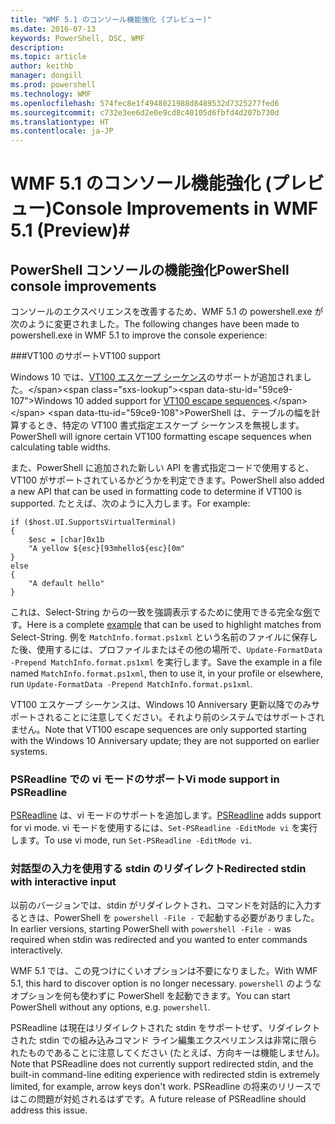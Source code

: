 ```yaml
---
title: "WMF 5.1 のコンソール機能強化 (プレビュー)"
ms.date: 2016-07-13
keywords: PowerShell, DSC, WMF
description: 
ms.topic: article
author: keithb
manager: dongill
ms.prod: powershell
ms.technology: WMF
ms.openlocfilehash: 574fec8e1f4948021988d8489532d7325277fed6
ms.sourcegitcommit: c732e3ee6d2e0e9cd8c40105d6fbfd4d207b730d
ms.translationtype: HT
ms.contentlocale: ja-JP
---
```

# <a name="console-improvements-in-wmf-51-preview"></a><span data-ttu-id="59ce9-103">WMF 5.1 のコンソール機能強化 (プレビュー)</span><span class="sxs-lookup"><span data-stu-id="59ce9-103">Console Improvements in WMF 5.1 (Preview)</span></span>#

## <a name="powershell-console-improvements"></a><span data-ttu-id="59ce9-104">PowerShell コンソールの機能強化</span><span class="sxs-lookup"><span data-stu-id="59ce9-104">PowerShell console improvements</span></span>

<span data-ttu-id="59ce9-105">コンソールのエクスペリエンスを改善するため、WMF 5.1 の powershell.exe が次のように変更されました。</span><span class="sxs-lookup"><span data-stu-id="59ce9-105">The following changes have been made to powershell.exe in WMF 5.1 to improve the console experience:</span></span>

###<a name="vt100-support"></a><span data-ttu-id="59ce9-106">VT100 のサポート</span><span class="sxs-lookup"><span data-stu-id="59ce9-106">VT100 support</span></span>

<span data-ttu-id="59ce9-107">Windows 10 では、[VT100 エスケープ シーケンス](https://msdn.microsoft.com/en-us/library/windows/desktop/mt638032(v=vs.85).aspx)のサポートが追加されました。</span><span class="sxs-lookup"><span data-stu-id="59ce9-107">Windows 10 added support for [VT100 escape sequences](https://msdn.microsoft.com/en-us/library/windows/desktop/mt638032(v=vs.85).aspx).</span></span>
<span data-ttu-id="59ce9-108">PowerShell は、テーブルの幅を計算するとき、特定の VT100 書式指定エスケープ シーケンスを無視します。</span><span class="sxs-lookup"><span data-stu-id="59ce9-108">PowerShell will ignore certain VT100 formatting escape sequences when calculating table widths.</span></span>

<span data-ttu-id="59ce9-109">また、PowerShell に追加された新しい API を書式指定コードで使用すると、VT100 がサポートされているかどうかを判定できます。</span><span class="sxs-lookup"><span data-stu-id="59ce9-109">PowerShell also added a new API that can be used in formatting code to determine if VT100 is supported.</span></span> <span data-ttu-id="59ce9-110">たとえば、次のように入力します。</span><span class="sxs-lookup"><span data-stu-id="59ce9-110">For example:</span></span>

```
if ($host.UI.SupportsVirtualTerminal)
{
    $esc = [char]0x1b
    "A yellow ${esc}[93mhello${esc}[0m"
}
else
{
    "A default hello"
}
```
<span data-ttu-id="59ce9-111">これは、Select-String からの一致を強調表示するために使用できる完全な[例](https://gist.github.com/lzybkr/dcb973dccd54900b67783c48083c28f7)です。</span><span class="sxs-lookup"><span data-stu-id="59ce9-111">Here is a complete [example](https://gist.github.com/lzybkr/dcb973dccd54900b67783c48083c28f7) that can be used to highlight matches from Select-String.</span></span>
<span data-ttu-id="59ce9-112">例を `MatchInfo.format.ps1xml` という名前のファイルに保存した後、使用するには、プロファイルまたはその他の場所で、`Update-FormatData -Prepend MatchInfo.format.ps1xml` を実行します。</span><span class="sxs-lookup"><span data-stu-id="59ce9-112">Save the example in a file named `MatchInfo.format.ps1xml`, then to use it, in your profile or elsewhere, run `Update-FormatData -Prepend MatchInfo.format.ps1xml`.</span></span>

<span data-ttu-id="59ce9-113">VT100 エスケープ シーケンスは、Windows 10 Anniversary 更新以降でのみサポートされることに注意してください。それより前のシステムではサポートされません。</span><span class="sxs-lookup"><span data-stu-id="59ce9-113">Note that VT100 escape sequences are only supported starting with the Windows 10 Anniversary update; they are not supported on earlier systems.</span></span>   

### <a name="vi-mode-support-in-psreadline"></a><span data-ttu-id="59ce9-114">PSReadline での vi モードのサポート</span><span class="sxs-lookup"><span data-stu-id="59ce9-114">Vi mode support in PSReadline</span></span>

<span data-ttu-id="59ce9-115">[PSReadline](https://github.com/lzybkr/PSReadLine) は、vi モードのサポートを追加します。</span><span class="sxs-lookup"><span data-stu-id="59ce9-115">[PSReadline](https://github.com/lzybkr/PSReadLine) adds support for vi mode.</span></span> <span data-ttu-id="59ce9-116">vi モードを使用するには、`Set-PSReadline -EditMode vi` を実行します。</span><span class="sxs-lookup"><span data-stu-id="59ce9-116">To use vi mode, run `Set-PSReadline -EditMode vi`.</span></span>

### <a name="redirected-stdin-with-interactive-input"></a><span data-ttu-id="59ce9-117">対話型の入力を使用する stdin のリダイレクト</span><span class="sxs-lookup"><span data-stu-id="59ce9-117">Redirected stdin with interactive input</span></span> 

<span data-ttu-id="59ce9-118">以前のバージョンでは、stdin がリダイレクトされ、コマンドを対話的に入力するときは、PowerShell を `powershell -File -` で起動する必要がありました。</span><span class="sxs-lookup"><span data-stu-id="59ce9-118">In earlier versions, starting PowerShell with `powershell -File -` was required when stdin was redirected and you wanted to enter commands interactively.</span></span>

<span data-ttu-id="59ce9-119">WMF 5.1 では、この見つけにくいオプションは不要になりました。</span><span class="sxs-lookup"><span data-stu-id="59ce9-119">With WMF 5.1, this hard to discover option is no longer necessary.</span></span> <span data-ttu-id="59ce9-120">`powershell` のようなオプションを何も使わずに PowerShell を起動できます。</span><span class="sxs-lookup"><span data-stu-id="59ce9-120">You can start PowerShell without any options, e.g. `powershell`.</span></span>

<span data-ttu-id="59ce9-121">PSReadline は現在はリダイレクトされた stdin をサポートせず、リダイレクトされた stdin での組み込みコマンド ライン編集エクスペリエンスは非常に限られたものであることに注意してください (たとえば、方向キーは機能しません)。</span><span class="sxs-lookup"><span data-stu-id="59ce9-121">Note that PSReadline does not currently support redirected stdin, and the built-in command-line editing experience with redirected stdin is extremely limited, for example, arrow keys don't work.</span></span> <span data-ttu-id="59ce9-122">PSReadline の将来のリリースではこの問題が対処されるはずです。</span><span class="sxs-lookup"><span data-stu-id="59ce9-122">A future release of PSReadline should address this issue.</span></span>   
